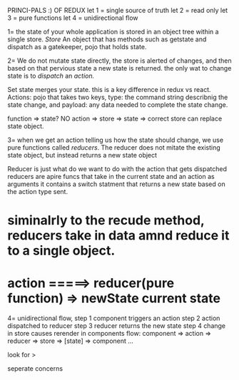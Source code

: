 PRINCI-PALS :) OF REDUX
let 1 = single source of truth
let 2 = read only
let 3 = pure functions
let 4 = unidirectional flow

1= the state of your whole application is stored in an object tree within a single store. 
*Store* An object that has methods such as getstate and dispatch as a gatekeeper, pojo that holds state. 

2= We do not mutate state directly, the store is alerted of changes, and then based on that pervious state a new state is returned. 
the only wat to change state is to *dispatch* an *action.*

Set state merges your state. this is a key difference in redux vs react. 
Actions: pojo that takes two keys, type: the command string describnig the state change,  and payload: any data needed to complete the state change. 

function => state? NO 
action => store => state => correct
store can replace state object. 

3= when we get an action telling us how the state should change, we use pure functions called *reducers*. The reducer does not mitate the existing state object, but instead returns a new state object 

Reducer is just what do we want to do with the action that gets dispatched
reducers are apire funcs that take in the current state and an action as arguments
it contains a switch statment that returns a new state based on the action type sent. 

siminalrly to the recude method, reducers take in data amnd reduce it to a single object. 
=====================================================
action 
          =====> reducer(pure function) => newState
current state
=====================================================

4= unidirectional flow,
step 1 component triggers an action
step 2 action dispatched to reducer
step 3 reducer returns the new state
step 4 change in store causes rerender in components
flow: component => action => reducer => store => [state] => component ...

look for >

seperate concerns


